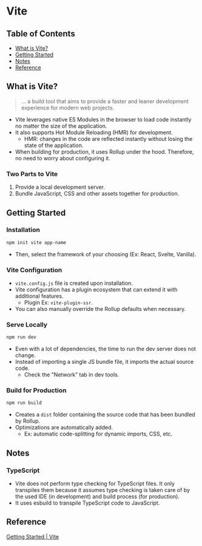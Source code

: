 # Vite

## Table of Contents
- [What is Vite?](#what-is-vite)
- [Getting Started](#getting-started)
- [Notes](#notes)
- [Reference](#reference)

## What is Vite?
> ... a build tool that aims to provide a faster and leaner development experience for modern web projects.

- Vite leverages native ES Modules in the browser to load code instantly no matter the size of the application.
- It also supports Hot Module Reloading (HMR) for development.
  - HMR: changes in the code are reflected instantly without losing the state of the application.
- When building for production, it uses Rollup under the hood. Therefore, no need to worry about configuring it.

### Two Parts to Vite
1. Provide a local development server.
2. Bundle JavaScript, CSS and other assets together for production.

## Getting Started
### Installation
```zsh
npm init vite app-name
```
- Then, select the framework of your choosing (Ex: React, Svelte, Vanilla).
### Vite Configuration
- `vite.config.js` file is created upon installation.
- Vite configuration has a plugin ecosystem that can extend it with additional features.
  - Plugin Ex: `vite-plugin-ssr`.
- You can also manually override the Rollup defaults when necessary.
### Serve Locally
```zsh
npm run dev
```
- Even with a lot of dependencies, the time to run the dev server does not change.
- Instead of importing a single JS bundle file, it imports the actual source code.
  - Check the "Network" tab in dev tools.
### Build for Production
```zsh
npm run build
```
- Creates a `dist` folder containing the source code that has been bundled by Rollup.
- Optimizations are automatically added.
  - Ex: automatic code-splitting for dynamic imports, CSS, etc.

## Notes
### TypeScript
  - Vite does not perform type checking for TypeScript files. It only transpiles them because it assumes type checking is taken care of by the used IDE (in development) and build process (for production).
  - It uses esbuild to transpile TypeScript code to JavaScript.

## Reference
[Getting Started | Vite](https://vitejs.dev/guide/#overview)  

